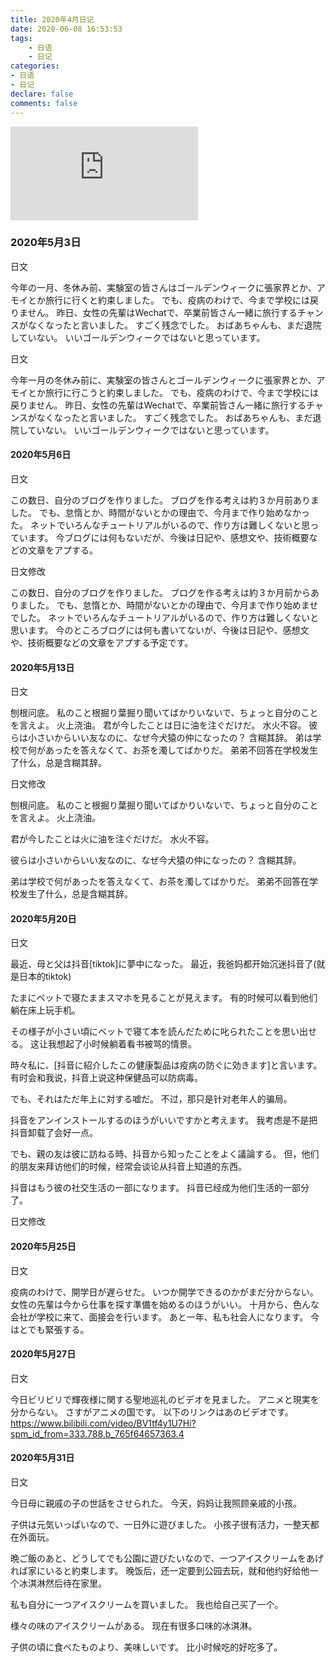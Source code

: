 ```yaml
---
title: 2020年4月日记
date: 2020-06-08 16:53:53
tags: 
    - 日语
    - 日记
categories:
- 日语
- 日记
declare: false
comments: false
---
```


![图片](http://api.mtyqx.cn/api/random.php?x)
<!-- more -->

### 2020年5月3日

日文

今年の一月、冬休み前、実験室の皆さんはゴールデンウィークに張家界とか、アモイとか旅行に行くと約束しました。
でも、疫病のわけで、今まで学校には戻りません。
昨日、女性の先輩はWechatで、卒業前皆さん一緒に旅行するチャンスがなくなったと言いました。
すごく残念でした。
おばあちゃんも、まだ退院していない。
いいゴールデンウィークではないと思っています。

日文

今年一月の冬休み前に、実験室の皆さんとゴールデンウィークに張家界とか、アモイとか旅行に行こうと約束しました。
でも、疫病のわけで、今まで学校には戻りません。
昨日、女性の先輩はWechatで、卒業前皆さん一緒に旅行するチャンスがなくなったと言いました。
すごく残念でした。
おばあちゃんも、まだ退院していない。
いいゴールデンウィークではないと思っています。


#### 2020年5月6日

日文

この数日、自分のブログを作りました。
ブログを作る考えは約３か月前ありました。
でも、怠惰とか、時間がないとかの理由で、今月まで作り始めなかった。
ネットでいろんなチュートリアルがいるので、作り方は難しくないと思っています。
今ブログには何もないだが、今後は日記や、感想文や、技術概要などの文章をアプする。


日文修改

この数日、自分のブログを作りました。
ブログを作る考えは約３か月前からありました。
でも、怠惰とか、時間がないとかの理由で、今月まで作り始めませでした。
ネットでいろんなチュートリアルがいるので、作り方は難しくないと思います。
今のところブログには何も書いてないが、今後は日記や、感想文や、技術概要などの文章をアプする予定です。


#### 2020年5月13日

日文

刨根问底。
私のこと根掘り葉掘り聞いてばかりいないで、ちょっと自分のことを言えよ。
火上浇油。
君が今したことは日に油を注ぐだけだ。
水火不容。
彼らは小さいからいい友なのに、なぜ今犬猿の仲になったの？
含糊其辞。
弟は学校で何があったを答えなくて、お茶を濁してばかりだ。
弟弟不回答在学校发生了什么，总是含糊其辞。


日文修改


刨根问底。
私のこと根掘り葉掘り聞いてばかりいないで、ちょっと自分のことを言えよ。
火上浇油。

君が今したことは火に油を注ぐだけだ。
水火不容。

彼らは小さいからいい友なのに、なぜ今犬猿の仲になったの？
含糊其辞。

弟は学校で何があったを答えなくて、お茶を濁してばかりだ。
弟弟不回答在学校发生了什么，总是含糊其辞。

#### 2020年5月20日

日文

最近、母と父は抖音[tiktok]に夢中になった。
最近，我爸妈都开始沉迷抖音了(就是日本的tiktok)

たまにベットで寝たままスマホを見ることが見えます。
有的时候可以看到他们躺在床上玩手机。

その様子が小さい頃にベットで寝て本を読んだために叱られたことを思い出せる。
这让我想起了小时候躺着看书被骂的情景。

時々私に、[抖音に紹介したこの健康製品は疫病の防ぐに効きます]と言います。
有时会和我说，抖音上说这种保健品可以防病毒。

でも、それはただ年上に対する嘘だ。
不过，那只是针对老年人的骗局。

抖音をアンインストールするのほうがいいですかと考えます。
我考虑是不是把抖音卸载了会好一点。

でも、親の友は彼に訪ねる時、抖音から知ったことをよく議論する。
但，他们的朋友来拜访他们的时候，经常会谈论从抖音上知道的东西。

抖音はもう彼の社交生活の一部になります。
抖音已经成为他们生活的一部分了。


日文修改



#### 2020年5月25日

日文

疫病のわけで、開学日が遅らせた。
いつか開学できるのかがまだ分からない。
女性の先輩は今から仕事を探す準備を始めるのほうがいい。
十月から、色んな会社が学校に来て、面接会を行います。
あと一年、私も社会人になります。
今はとでも緊張する。


#### 2020年5月27日

日文

今日ビリビリで輝夜様に関する聖地巡礼のビデオを見ました。
アニメと現実を分からない。
さすがアニメの国です。
以下のリンクはあのビデオです。
https://www.bilibili.com/video/BV1tf4y1U7Hi?spm_id_from=333.788.b_765f64657363.4


#### 2020年5月31日

日文

今日母に親戚の子の世話をさせられた。
今天，妈妈让我照顾亲戚的小孩。

子供は元気いっぱいなので、一日外に遊びました。
小孩子很有活力，一整天都在外面玩。

晩ご飯のあと、どうしてでも公園に遊びたいなので、一つアイスクリームをあげれば家にいると約束します。
晚饭后，还一定要到公园去玩，就和他约好给他一个冰淇淋然后待在家里。

私も自分に一つアイスクリームを買いました。
我也给自己买了一个。

様々の味のアイスクリームがある。
现在有很多口味的冰淇淋。

子供の頃に食べたものより、美味しいです。
比小时候吃的好吃多了。